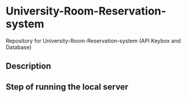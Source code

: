 # University-Room-Reservation-system
Repository for University-Room-Reservation-system (API Keybox and Database)

## Description


## Step of running the local server

